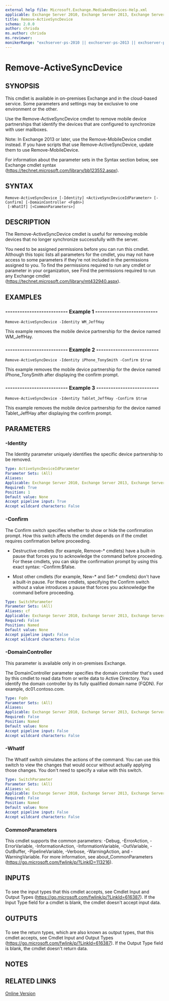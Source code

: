 ```yaml
---
external help file: Microsoft.Exchange.MediaAndDevices-Help.xml
applicable: Exchange Server 2010, Exchange Server 2013, Exchange Server 2016, Exchange Server 2019, Exchange Online
title: Remove-ActiveSyncDevice
schema: 2.0.0
author: chrisda
ms.author: chrisda
ms.reviewer:
monikerRange: "exchserver-ps-2010 || exchserver-ps-2013 || exchserver-ps-2016 || exchserver-ps-2019 || exchonline-ps"
---
```


# Remove-ActiveSyncDevice

## SYNOPSIS
This cmdlet is available in on-premises Exchange and in the cloud-based service. Some parameters and settings may be exclusive to one environment or the other.

Use the Remove-ActiveSyncDevice cmdlet to remove mobile device partnerships that identify the devices that are configured to synchronize with user mailboxes.

Note: In Exchange 2013 or later, use the Remove-MobileDevice cmdlet instead. If you have scripts that use Remove-ActiveSyncDevice, update them to use Remove-MobileDevice.

For information about the parameter sets in the Syntax section below, see Exchange cmdlet syntax (https://technet.microsoft.com/library/bb123552.aspx).

## SYNTAX

```
Remove-ActiveSyncDevice [-Identity] <ActiveSyncDeviceIdParameter> [-Confirm] [-DomainController <Fqdn>]
 [-WhatIf] [<CommonParameters>]
```

## DESCRIPTION
The Remove-ActiveSyncDevice cmdlet is useful for removing mobile devices that no longer synchronize successfully with the server.

You need to be assigned permissions before you can run this cmdlet. Although this topic lists all parameters for the cmdlet, you may not have access to some parameters if they're not included in the permissions assigned to you. To find the permissions required to run any cmdlet or parameter in your organization, see Find the permissions required to run any Exchange cmdlet (https://technet.microsoft.com/library/mt432940.aspx).

## EXAMPLES

### -------------------------- Example 1 --------------------------
```
Remove-ActiveSyncDevice -Identity WM_JeffHay
```

This example removes the mobile device partnership for the device named WM\_JeffHay.

### -------------------------- Example 2 --------------------------
```
Remove-ActiveSyncDevice -Identity iPhone_TonySmith -Confirm $true
```

This example removes the mobile device partnership for the device named iPhone\_TonySmith after displaying the confirm prompt.

### -------------------------- Example 3 --------------------------
```
Remove-ActiveSyncDevice -Identity Tablet_JeffHay -Confirm $true
```

This example removes the mobile device partnership for the device named Tablet\_JeffHay after displaying the confirm prompt.

## PARAMETERS

### -Identity
The Identity parameter uniquely identifies the specific device partnership to be removed.

```yaml
Type: ActiveSyncDeviceIdParameter
Parameter Sets: (All)
Aliases:
Applicable: Exchange Server 2010, Exchange Server 2013, Exchange Server 2016, Exchange Server 2019, Exchange Online
Required: True
Position: 1
Default value: None
Accept pipeline input: True
Accept wildcard characters: False
```

### -Confirm
The Confirm switch specifies whether to show or hide the confirmation prompt. How this switch affects the cmdlet depends on if the cmdlet requires confirmation before proceeding.

- Destructive cmdlets (for example, Remove-\* cmdlets) have a built-in pause that forces you to acknowledge the command before proceeding. For these cmdlets, you can skip the confirmation prompt by using this exact syntax: -Confirm:$false.

- Most other cmdlets (for example, New-\* and Set-\* cmdlets) don't have a built-in pause. For these cmdlets, specifying the Confirm switch without a value introduces a pause that forces you acknowledge the command before proceeding.

```yaml
Type: SwitchParameter
Parameter Sets: (All)
Aliases: cf
Applicable: Exchange Server 2010, Exchange Server 2013, Exchange Server 2016, Exchange Server 2019, Exchange Online
Required: False
Position: Named
Default value: None
Accept pipeline input: False
Accept wildcard characters: False
```

### -DomainController
This parameter is available only in on-premises Exchange.

The DomainController parameter specifies the domain controller that's used by this cmdlet to read data from or write data to Active Directory. You identify the domain controller by its fully qualified domain name (FQDN). For example, dc01.contoso.com.

```yaml
Type: Fqdn
Parameter Sets: (All)
Aliases:
Applicable: Exchange Server 2010, Exchange Server 2013, Exchange Server 2016, Exchange Server 2019
Required: False
Position: Named
Default value: None
Accept pipeline input: False
Accept wildcard characters: False
```

### -WhatIf
The WhatIf switch simulates the actions of the command. You can use this switch to view the changes that would occur without actually applying those changes. You don't need to specify a value with this switch.

```yaml
Type: SwitchParameter
Parameter Sets: (All)
Aliases: wi
Applicable: Exchange Server 2010, Exchange Server 2013, Exchange Server 2016, Exchange Server 2019, Exchange Online
Required: False
Position: Named
Default value: None
Accept pipeline input: False
Accept wildcard characters: False
```

### CommonParameters
This cmdlet supports the common parameters: -Debug, -ErrorAction, -ErrorVariable, -InformationAction, -InformationVariable, -OutVariable, -OutBuffer, -PipelineVariable, -Verbose, -WarningAction, and -WarningVariable. For more information, see about_CommonParameters (https://go.microsoft.com/fwlink/p/?LinkID=113216).

## INPUTS

###  
To see the input types that this cmdlet accepts, see Cmdlet Input and Output Types (https://go.microsoft.com/fwlink/p/?LinkId=616387). If the Input Type field for a cmdlet is blank, the cmdlet doesn't accept input data.

## OUTPUTS

###  
To see the return types, which are also known as output types, that this cmdlet accepts, see Cmdlet Input and Output Types (https://go.microsoft.com/fwlink/p/?LinkId=616387). If the Output Type field is blank, the cmdlet doesn't return data.

## NOTES

## RELATED LINKS

[Online Version](https://technet.microsoft.com/library/e84728e4-7948-459f-8151-5e5fc156bf19.aspx)
